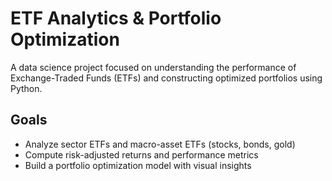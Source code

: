 # ETF Analytics & Portfolio Optimization

A data science project focused on understanding the performance of Exchange-Traded Funds (ETFs) and constructing optimized portfolios using Python.

## Goals
- Analyze sector ETFs and macro-asset ETFs (stocks, bonds, gold)
- Compute risk-adjusted returns and performance metrics
- Build a portfolio optimization model with visual insights
